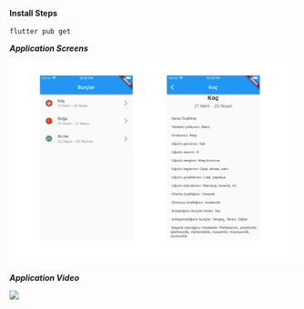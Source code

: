 **Install Steps**

`flutter pub get`

_**Application Screens**_

![](./content/ui-screens.png)

_**Application Video**_

![](./content/animation.git)